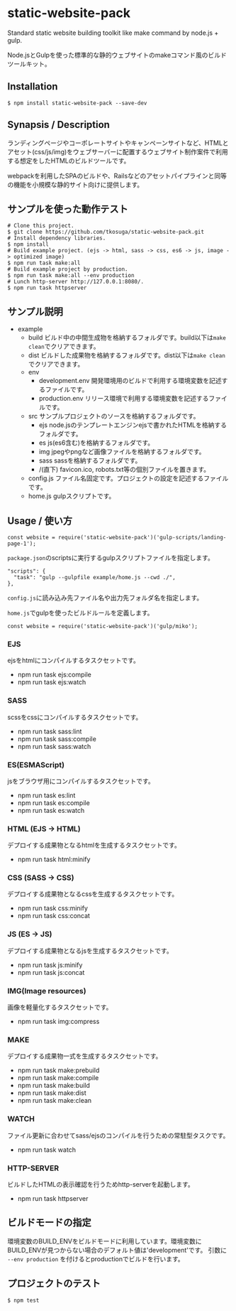 static-website-pack
====

Standard static website building toolkit like make command by node.js + gulp.

Node.jsとGulpを使った標準的な静的ウェブサイトのmakeコマンド風のビルドツールキット。

## Installation

```
$ npm install static-website-pack --save-dev
```

## Synapsis / Description

ランディングページやコーポレートサイトやキャンペーンサイトなど、HTMLとアセット(css/js/img)をウェブサーバーに配置するウェブサイト制作案件で利用する想定をしたHTMLのビルドツールです。

webpackを利用したSPAのビルドや、Railsなどのアセットパイプラインと同等の機能を小規模な静的サイト向けに提供します。

## サンプルを使った動作テスト

```
# Clone this project.
$ git clone https://github.com/tkosuga/static-website-pack.git
# Install dependency libraries.
$ npm install
# Build example project. (ejs -> html, sass -> css, es6 -> js, image -> optimized image)
$ npm run task make:all
# Build example project by production.
$ npm run task make:all --env production
# Lunch http-server http://127.0.0.1:8080/.
$ npm run task httpserver
```

## サンプル説明

- example
  - build ビルド中の中間生成物を格納するフォルダです。build以下は`make clean`でクリアできます。
  - dist ビルドした成果物を格納するフォルダです。dist以下は`make clean`でクリアできます。
  - env
    - development.env 開発環境用のビルドで利用する環境変数を記述するファイルです。
    - production.env リリース環境で利用する環境変数を記述するファイルです。
  - src サンプルプロジェクトのソースを格納するフォルダです。
    - ejs node.jsのテンプレートエンジンejsで書かれたHTMLを格納するフォルダです。
    - es js(es6含む)を格納するフォルダです。
    - img jpegやpngなど画像ファイルを格納するフォルダです。
    - sass sassを格納するフォルダです。
    - /(直下) favicon.ico, robots.txt等の個別ファイルを置きます。
  - config.js ファイル名固定です。プロジェクトの設定を記述するファイルです。
  - home.js gulpスクリプトです。

## Usage / 使い方

```
const website = require('static-website-pack')('gulp-scripts/landing-page-1');
```

`package.json`のscriptsに実行するgulpスクリプトファイルを指定します。

```
"scripts": {
  "task": "gulp --gulpfile example/home.js --cwd ./",
},
```

`config.js`に読み込み先ファイル名や出力先フォルダ名を指定します。

`home.js`でgulpを使ったビルドルールを定義します。

```
const website = require('static-website-pack')('gulp/miko');
```

### EJS

ejsをhtmlにコンパイルするタスクセットです。

- npm run task ejs:compile
- npm run task ejs:watch

### SASS

scssをcssにコンパイルするタスクセットです。

- npm run task sass:lint
- npm run task sass:compile
- npm run task sass:watch

### ES(ESMAScript)

jsをブラウザ用にコンパイルするタスクセットです。

- npm run task es:lint
- npm run task es:compile
- npm run task es:watch

### HTML (EJS -> HTML)

デプロイする成果物となるhtmlを生成するタスクセットです。

- npm run task html:minify

### CSS (SASS -> CSS)

デプロイする成果物となるcssを生成するタスクセットです。

- npm run task css:minify
- npm run task css:concat

### JS (ES -> JS)

デプロイする成果物となるjsを生成するタスクセットです。

- npm run task js:minify
- npm run task js:concat

### IMG(Image resources)

画像を軽量化するタスクセットです。

- npm run task img:compress

### MAKE

デプロイする成果物一式を生成するタスクセットです。

- npm run task make:prebuild
- npm run task make:compile
- npm run task make:build
- npm run task make:dist
- npm run task make:clean

### WATCH

ファイル更新に合わせてsass/ejsのコンパイルを行うための常駐型タスクです。

- npm run task watch

### HTTP-SERVER

ビルドしたHTMLの表示確認を行うためhttp-serverを起動します。

- npm run task httpserver

## ビルドモードの指定

環境変数のBUILD_ENVをビルドモードに利用しています。環境変数にBUILD_ENVが見つからない場合のデフォルト値は'development'です。
引数に `--env production` を付けるとproductionでビルドを行います。

## プロジェクトのテスト

```
$ npm test
```

